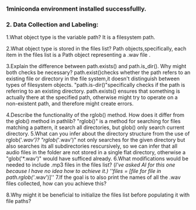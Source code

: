 ### 1miniconda environment installed successfullly.


### 2. Data Collection and Labeling:
1.What object type is the variable path?
It is a filesystem path.

2.What object type is stored in the files list?
Path objects,specifically, each item in the files list is a Path object representing a .wav file .

3.Explain the difference between path.exists() and path.is_dir(). Why might both checks be necessary?
path.exist()checks whether the path refers to an existing file or directory in the file system,it doesn't distinguish between types of filesystem objects. 
"path.is-dir()"specifically checks if the path is referring to an existing directory. path.exists() ensures that something is actually there at the specified path, otherwise might try to operate on a non-existent path, and therefore might create errors.

4.Describe the functionality of the rglob() method. How does it differ from the glob() method in pathlib?
"rglob()" is a method for searching for files matching a pattern, it search all directories, but glob() only search current directory.
5.What can you infer about the directory structure from the use of rglob('*.wav')?
"rglob('*.wav')" not only searches for the given directory but also searches its all subdirectories rescursively, so we can infer that all audio files in the folder are not stored in a single flat directory, otherwise a "glob('*.wav')" would have sufficed already.
6.What modifications would be needed to include .mp3 files in the files list?
(*I've asked AI for this one because I have no idea how to achieve it.) ''files = [file for file in path.rglob('*.wav')]''
7.If the goal is to also print the names of all the .wav files collected, how can you achieve this?

8.Why might it be beneficial to initialize the files list before populating it with file paths?